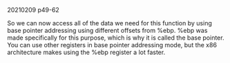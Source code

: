 20210209 p49-62

So we can now access all of the data we need for this function by using base pointer addressing using different offsets from %ebp. %ebp was made specifically for this purpose, which is why it is called the base pointer. You can use other registers in base pointer addressing mode, but the x86 architecture makes using the %ebp register a lot faster.

